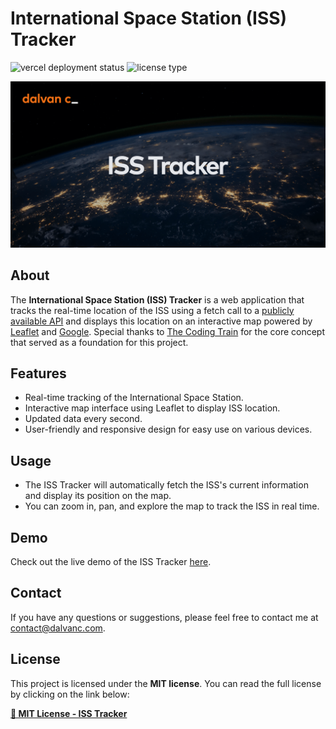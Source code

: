 # International Space Station (ISS) Tracker

![vercel deployment status](https://vercelbadge.vercel.app/api/dalvancarvalho/personal-page)
![license type](https://img.shields.io/badge/license-MIT-blue)

<div align="center">
  <img
    style="width: 700px"
    src="./assets/og-banner.png"
    alt="banner"
  />
</div>

## About

The **International Space Station (ISS) Tracker** is a web application that tracks the real-time location of the ISS using a fetch call to a [publicly available API](https://wheretheiss.at/w/developer) and displays this location on an interactive map powered by [Leaflet](https://leafletjs.com/) and [Google](https://about.google/). Special thanks to [The Coding Train](https://thecodingtrain.com/) for the core concept that served as a foundation for this project.

## Features

- Real-time tracking of the International Space Station.
- Interactive map interface using Leaflet to display ISS location.
- Updated data every second.
- User-friendly and responsive design for easy use on various devices.

## Usage

- The ISS Tracker will automatically fetch the ISS's current information and display its position on the map.
- You can zoom in, pan, and explore the map to track the ISS in real time.

## Demo

Check out the live demo of the ISS Tracker [here](https://iss.dalvanc.com/).

## Contact

If you have any questions or suggestions, please feel free to contact me at [contact@dalvanc.com](mailto:contact@dalvanc.com).

## License

This project is licensed under the **MIT license**. You can read the full license by clicking on the link below:

**[📄 MIT License - ISS Tracker](./LICENSE)**
